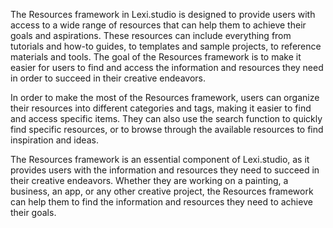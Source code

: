 The Resources framework in Lexi.studio is designed to provide users with access to a wide range of resources that can help them to achieve their goals and aspirations. These resources can include everything from tutorials and how-to guides, to templates and sample projects, to reference materials and tools. The goal of the Resources framework is to make it easier for users to find and access the information and resources they need in order to succeed in their creative endeavors.

In order to make the most of the Resources framework, users can organize their resources into different categories and tags, making it easier to find and access specific items. They can also use the search function to quickly find specific resources, or to browse through the available resources to find inspiration and ideas.

The Resources framework is an essential component of Lexi.studio, as it provides users with the information and resources they need to succeed in their creative endeavors. Whether they are working on a painting, a business, an app, or any other creative project, the Resources framework can help them to find the information and resources they need to achieve their goals.